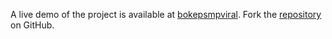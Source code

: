 A live demo of the project is available at [bokepsmpviral](https://bokepsmpviral.pages.dev).
Fork the [repository](https://github.com/untaokeroa) on GitHub.